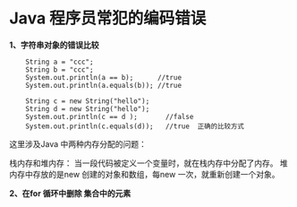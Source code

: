 # Java 程序员常犯的编码错误

**1、字符串对象的错误比较**
       
        String a = "ccc";
        String b = "ccc";
        System.out.println(a == b);      //true
        System.out.println(a.equals(b)); //true
    
        String c = new String("hello");
        String d = new String("hello");
        System.out.println(c == d );       //false
        System.out.println(c.equals(d));   //true  正确的比较方式

这里涉及Java 中两种内存分配的问题：

栈内存和堆内存：
当一段代码被定义一个变量时，就在栈内存中分配了内存。
堆内存中存放的是new 创建的对象和数组，每new 一次，就重新创建一个对象。
        
**2、在for 循环中删除 集合中的元素**